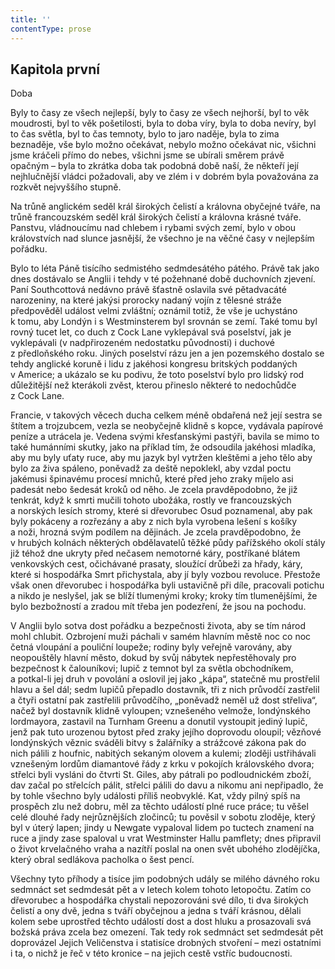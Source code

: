 ```yaml
---
title: ''
contentType: prose
---
```


## Kapitola první  
Doba

  

Byly to časy ze všech nejlepší, byly to časy ze všech nejhorší, byl to věk moudrosti, byl to věk pošetilosti, byla to doba víry, byla to doba nevíry, byl to čas světla, byl to čas temnoty, bylo to jaro naděje, byla to zima beznaděje, vše bylo možno očekávat, nebylo možno očekávat nic, všichni jsme kráčeli přímo do nebes, všichni jsme se ubírali směrem právě opačným – byla to zkrátka doba tak podobná době naší, že někteří její nejhlučnější vládci požadovali, aby ve zlém i v dobrém byla považována za rozkvět nejvyššího stupně.

Na trůně anglickém seděl král širokých čelistí a královna obyčejné tváře, na trůně francouzském seděl král širokých čelistí a královna krásné tváře. Panstvu, vládnoucímu nad chlebem i rybami svých zemí, bylo v obou královstvích nad slunce jasnější, že všechno je na věčné časy v nejlepším pořádku.

Bylo to léta Páně tisícího sedmistého sedmdesátého pátého. Právě tak jako dnes dostávalo se Anglii i tehdy v té požehnané době duchovních zjevení. Paní Southcottová nedávno právě šťastně oslavila své pětadvacáté narozeniny, na které jakýsi prorocky nadaný vojín z tělesné stráže předpověděl událost velmi zvláštní; oznámil totiž, že vše je uchystáno k tomu, aby Londýn i s Westminsterem byl srovnán se zemí. Také tomu byl rovný tucet let, co duch z Cock Lane vyklepával svá poselství, jak je vyklepávali (v nadpřirozeném nedostatku původnosti) i duchové z předloňského roku. Jiných poselství rázu jen a jen pozemského dostalo se tehdy anglické koruně i lidu z jakéhosi kongresu britských poddaných v Americe; a ukázalo se ku podivu, že toto poselství bylo pro lidský rod důležitější než kterákoli zvěst, kterou přineslo některé to nedochůdče z Cock Lane.

Francie, v takových věcech ducha celkem méně obdařená než její sestra se štítem a trojzubcem, vezla se neobyčejně klidně s kopce, vydávala papírové peníze a utrácela je. Vedena svými křesťanskými pastýři, bavila se mimo to také humánními skutky, jako na příklad tím, že odsoudila jakéhosi mladíka, aby mu byly uťaty ruce, aby mu jazyk byl vytržen kleštěmi a jeho tělo aby bylo za živa spáleno, poněvadž za deště nepoklekl, aby vzdal poctu jakémusi špinavému procesí mnichů, které před jeho zraky míjelo asi padesát nebo šedesát kroků od něho. Je zcela pravděpodobno, že již tenkrát, když k smrti mučili tohoto ubožáka, rostly ve francouzských a norských lesích stromy, které si dřevorubec Osud poznamenal, aby pak byly pokáceny a rozřezány a aby z nich byla vyrobena lešení s košíky a noži, hrozná svým podílem na dějinách. Je zcela pravděpodobno, že v hrubých kolnách některých obdělavatelů těžké půdy pařížského okolí stály již téhož dne ukryty před nečasem nemotorné káry, postříkané blátem venkovských cest, očichávané prasaty, sloužící drůbeži za hřady, káry, které si hospodářka Smrt přichystala, aby jí byly vozbou revoluce. Přestože však onen dřevorubec i hospodářka byli ustavičně při díle, pracovali potichu a nikdo je neslyšel, jak se blíží tlumenými kroky; kroky tím tlumenějšími, že bylo bezbožností a zradou mít třeba jen podezření, že jsou na pochodu.

V Anglii bylo sotva dost pořádku a bezpečnosti života, aby se tím národ mohl chlubit. Ozbrojení muži páchali v samém hlavním městě noc co noc četná vloupání a pouliční loupeže; rodiny byly veřejně varovány, aby neopouštěly hlavní město, dokud by svůj nábytek nepřestěhovaly pro bezpečnost k čalouníkovi; lupič z temnot byl za světla obchodníkem, a potkal-li jej druh v povolání a oslovil jej jako „kápa“, statečně mu prostřelil hlavu a šel dál; sedm lupičů přepadlo dostavník, tři z nich průvodčí zastřelil a čtyři ostatní pak zastřelili průvodčího, „poněvadž neměl už dost střeliva“, načež byl dostavník klidně vyloupen; vznešeného velmože, londýnského lordmayora, zastavil na Turnham Greenu a donutil vystoupit jediný lupič, jenž pak tuto urozenou bytost před zraky jejího doprovodu oloupil; vězňové londýnských věznic sváděli bitvy s žalářníky a strážcové zákona pak do nich pálili z houfnic, nabitých sekaným olovem a kulemi; zloději ustřihávali vznešeným lordům diamantové řády z krku v pokojích královského dvora; střelci byli vysláni do čtvrti St. Giles, aby pátrali po podloudnickém zboží, dav začal po střelcích pálit, střelci pálili do davu a nikomu ani nepřipadlo, že by tohle všechno byly události příliš neobvyklé. Kat, vždy pilný spíš na prospěch zlu než dobru, měl za těchto událostí plné ruce práce; tu věšel celé dlouhé řady nejrůznějších zločinců; tu pověsil v sobotu zloděje, který byl v úterý lapen; jindy u Newgate vypaloval lidem po tuctech znamení na ruce a jindy zase spaloval u vrat Westminster Hallu pamflety; dnes připravil o život krvelačného vraha a nazítří poslal na onen svět ubohého zlodějíčka, který obral sedlákova pacholka o šest pencí.

Všechny tyto příhody a tisíce jim podobných udály se milého dávného roku sedmnáct set sedmdesát pět a v letech kolem tohoto letopočtu. Zatím co dřevorubec a hospodářka chystali nepozorováni své dílo, ti dva širokých čelistí a ony dvě, jedna s tváří obyčejnou a jedna s tváří krásnou, dělali kolem sebe uprostřed těchto událostí dost a dost hluku a prosazovali svá božská práva zcela bez omezení. Tak tedy rok sedmnáct set sedmdesát pět doprovázel Jejich Veličenstva i statisíce drobných stvoření – mezi ostatními i ta, o nichž je řeč v této kronice – na jejich cestě vstříc budoucnosti.
